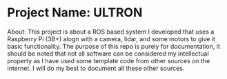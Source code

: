# Project Name: ULTRON
 About: This project is about a ROS based system I developed that uses a Raspberry Pi (3B+) alogn with a camera, lidar, and some motors to give it basic functionality. The purpose of this repo is purely for documentation, it should be noted that not all software can be considered my intellectual property as I have used some template code from other sources on the internet. I will do my best to document all these other sources.

